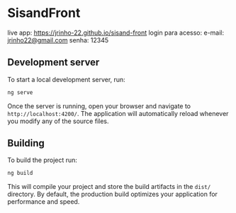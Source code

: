 # SisandFront

live app: https://jrinho-22.github.io/sisand-front
login para acesso:
e-mail: jrinho22@gmail.com
senha: 12345

## Development server

To start a local development server, run:

```bash
ng serve
```

Once the server is running, open your browser and navigate to `http://localhost:4200/`. The application will automatically reload whenever you modify any of the source files.

## Building

To build the project run:

```bash
ng build
```

This will compile your project and store the build artifacts in the `dist/` directory. By default, the production build optimizes your application for performance and speed.
